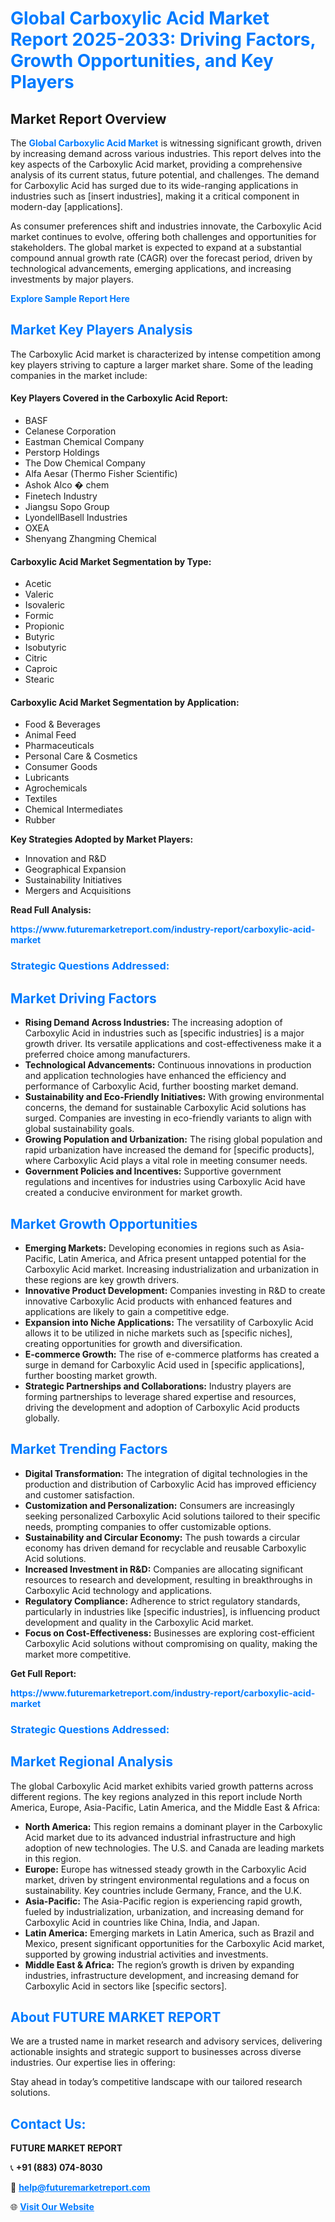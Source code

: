 <h1 style="color: #007BFF;">Global Carboxylic Acid Market Report 2025-2033: Driving Factors, Growth Opportunities, and Key Players</h1>

<section id="overview">
<h2>Market Report Overview</h2>
<p>The <a href="https://www.futuremarketreport.com/industry-report/carboxylic-acid-market" style="color: #007BFF; text-decoration: none;"><strong>Global Carboxylic Acid Market</strong></a> is witnessing significant growth, driven by increasing demand across various industries. This report delves into the key aspects of the Carboxylic Acid market, providing a comprehensive analysis of its current status, future potential, and challenges. The demand for Carboxylic Acid has surged due to its wide-ranging applications in industries such as [insert industries], making it a critical component in modern-day [applications].</p>
<p>As consumer preferences shift and industries innovate, the Carboxylic Acid market continues to evolve, offering both challenges and opportunities for stakeholders. The global market is expected to expand at a substantial compound annual growth rate (CAGR) over the forecast period, driven by technological advancements, emerging applications, and increasing investments by major players.</p>
</section>

<section id="overview">
<p><a href="https://www.futuremarketreport.com/request-sample/reportId=64102" style="color: #007BFF; text-decoration: none;"><strong>Explore Sample Report Here</strong></a></p>
</section>

<section id="key-players">
<h2 style="color: #007BFF;">Market Key Players Analysis</h2>
<p>The Carboxylic Acid market is characterized by intense competition among key players striving to capture a larger market share. Some of the leading companies in the market include:</p>
<h4>Key Players Covered in the Carboxylic Acid Report:</h4>
<ul><li>BASF</li><li>Celanese Corporation</li><li>Eastman Chemical Company</li><li>Perstorp Holdings</li><li>The Dow Chemical Company</li><li>Alfa Aesar (Thermo Fisher Scientific)</li><li>Ashok Alco � chem</li><li>Finetech Industry</li><li>Jiangsu Sopo Group</li><li>LyondellBasell Industries</li><li>OXEA</li><li>Shenyang Zhangming Chemical</li></ul>
<h4>Carboxylic Acid Market Segmentation by Type:</h4>
<ul><li>Acetic</li><li>Valeric</li><li>Isovaleric</li><li>Formic</li><li>Propionic</li><li>Butyric</li><li>Isobutyric</li><li>Citric</li><li>Caproic</li><li>Stearic</li></ul>

<h4>Carboxylic Acid Market Segmentation by Application:</h4>
<ul><li>Food &amp; Beverages</li><li>Animal Feed</li><li>Pharmaceuticals</li><li>Personal Care &amp; Cosmetics</li><li>Consumer Goods</li><li>Lubricants</li><li>Agrochemicals</li><li>Textiles</li><li>Chemical Intermediates</li><li>Rubber</li></ul>
<p><strong>Key Strategies Adopted by Market Players:</strong></p>
<ul>
<li>Innovation and R&D</li>
<li>Geographical Expansion</li>
<li>Sustainability Initiatives</li>
<li>Mergers and Acquisitions</li>
</ul>
</section>

<section>
<p><strong>Read Full Analysis: </strong></p><a href="https://www.futuremarketreport.com/industry-report/carboxylic-acid-market" style="color: #007BFF; text-decoration: none;"><strong>https://www.futuremarketreport.com/industry-report/carboxylic-acid-market</strong></a>
<h3 style="color: #007BFF;">Strategic Questions Addressed:</h3>
</section>

<section id="driving-factors">
<h2 style="color: #007BFF;">Market Driving Factors</h2>
<ul>
<li><strong>Rising Demand Across Industries:</strong> The increasing adoption of Carboxylic Acid in industries such as [specific industries] is a major growth driver. Its versatile applications and cost-effectiveness make it a preferred choice among manufacturers.</li>
<li><strong>Technological Advancements:</strong> Continuous innovations in production and application technologies have enhanced the efficiency and performance of Carboxylic Acid, further boosting market demand.</li>
<li><strong>Sustainability and Eco-Friendly Initiatives:</strong> With growing environmental concerns, the demand for sustainable Carboxylic Acid solutions has surged. Companies are investing in eco-friendly variants to align with global sustainability goals.</li>
<li><strong>Growing Population and Urbanization:</strong> The rising global population and rapid urbanization have increased the demand for [specific products], where Carboxylic Acid plays a vital role in meeting consumer needs.</li>
<li><strong>Government Policies and Incentives:</strong> Supportive government regulations and incentives for industries using Carboxylic Acid have created a conducive environment for market growth.</li>
</ul>
</section>

<section id="growth-opportunities">
<h2 style="color: #007BFF;">Market Growth Opportunities</h2>
<ul>
<li><strong>Emerging Markets:</strong> Developing economies in regions such as Asia-Pacific, Latin America, and Africa present untapped potential for the Carboxylic Acid market. Increasing industrialization and urbanization in these regions are key growth drivers.</li>
<li><strong>Innovative Product Development:</strong> Companies investing in R&D to create innovative Carboxylic Acid products with enhanced features and applications are likely to gain a competitive edge.</li>
<li><strong>Expansion into Niche Applications:</strong> The versatility of Carboxylic Acid allows it to be utilized in niche markets such as [specific niches], creating opportunities for growth and diversification.</li>
<li><strong>E-commerce Growth:</strong> The rise of e-commerce platforms has created a surge in demand for Carboxylic Acid used in [specific applications], further boosting market growth.</li>
<li><strong>Strategic Partnerships and Collaborations:</strong> Industry players are forming partnerships to leverage shared expertise and resources, driving the development and adoption of Carboxylic Acid products globally.</li>
</ul>
</section>

<section id="trending-factors">
<h2 style="color: #007BFF;">Market Trending Factors</h2>
<ul>
<li><strong>Digital Transformation:</strong> The integration of digital technologies in the production and distribution of Carboxylic Acid has improved efficiency and customer satisfaction.</li>
<li><strong>Customization and Personalization:</strong> Consumers are increasingly seeking personalized Carboxylic Acid solutions tailored to their specific needs, prompting companies to offer customizable options.</li>
<li><strong>Sustainability and Circular Economy:</strong> The push towards a circular economy has driven demand for recyclable and reusable Carboxylic Acid solutions.</li>
<li><strong>Increased Investment in R&D:</strong> Companies are allocating significant resources to research and development, resulting in breakthroughs in Carboxylic Acid technology and applications.</li>
<li><strong>Regulatory Compliance:</strong> Adherence to strict regulatory standards, particularly in industries like [specific industries], is influencing product development and quality in the Carboxylic Acid market.</li>
<li><strong>Focus on Cost-Effectiveness:</strong> Businesses are exploring cost-efficient Carboxylic Acid solutions without compromising on quality, making the market more competitive.</li>
</ul>
</section>

<section>
<p><strong>Get Full Report: </strong></p><a href="https://www.futuremarketreport.com/industry-report/carboxylic-acid-market" style="color: #007BFF; text-decoration: none;"><strong>https://www.futuremarketreport.com/industry-report/carboxylic-acid-market</strong></a>
<h3 style="color: #007BFF;">Strategic Questions Addressed:</h3>
</section>


<section id="regional-analysis">
<h2 style="color: #007BFF;">Market Regional Analysis</h2>
<p>The global Carboxylic Acid market exhibits varied growth patterns across different regions. The key regions analyzed in this report include North America, Europe, Asia-Pacific, Latin America, and the Middle East & Africa:</p>
<ul>
<li><strong>North America:</strong> This region remains a dominant player in the Carboxylic Acid market due to its advanced industrial infrastructure and high adoption of new technologies. The U.S. and Canada are leading markets in this region.</li>
<li><strong>Europe:</strong> Europe has witnessed steady growth in the Carboxylic Acid market, driven by stringent environmental regulations and a focus on sustainability. Key countries include Germany, France, and the U.K.</li>
<li><strong>Asia-Pacific:</strong> The Asia-Pacific region is experiencing rapid growth, fueled by industrialization, urbanization, and increasing demand for Carboxylic Acid in countries like China, India, and Japan.</li>
<li><strong>Latin America:</strong> Emerging markets in Latin America, such as Brazil and Mexico, present significant opportunities for the Carboxylic Acid market, supported by growing industrial activities and investments.</li>
<li><strong>Middle East & Africa:</strong> The region’s growth is driven by expanding industries, infrastructure development, and increasing demand for Carboxylic Acid in sectors like [specific sectors].</li>
</ul>
</section>

<footer>
<h2 style="color: #007BFF;">About FUTURE MARKET REPORT</h2>
<p>We are a trusted name in market research and advisory services, delivering actionable insights and strategic support to businesses across diverse industries. Our expertise lies in offering:</p>

<p>Stay ahead in today’s competitive landscape with our tailored research solutions.</p>

<h2 style="color: #007BFF;">Contact Us:</h2>
<p><strong>FUTURE MARKET REPORT</strong></p>
<p>📞 <strong>+91 (883) 074-8030</strong></p>
<p>📧 <strong><a href="mailto:help@futuremarketreport.com" style="color: #007BFF;">help@futuremarketreport.com</a></strong></p>
<p>🌐 <strong><a href="https://www.futuremarketreport.com/" style="color: #007BFF;">Visit Our Website</a></strong></p>
</footer>